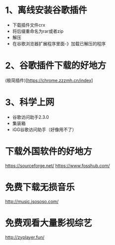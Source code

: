 # 1、离线安装谷歌插件
- 下载插件文件crx
- 将后缀重命名为rar或者zip
- 解压
- 在谷歌浏览器扩展程序里面-》加载已解压的程序

# 2、谷歌插件下载的好地方
(极简插件)[https://chrome.zzzmh.cn/index]

# 3、科学上网
- 谷歌访问助手2.3.0
- 集装箱
- iGG谷歌访问助手（好像用不了）

# 下载外国软件的好地方
https://sourceforge.net/
https://www.fosshub.com/

# 免费下载无损音乐
http://music.jsososo.com/

# 免费观看大量影视综艺
http://zyplayer.fun/

